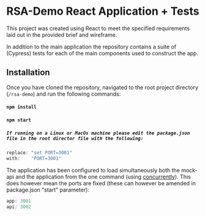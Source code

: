 # RSA-Demo React Application + Tests

This project was created using React to meet the specified requirements laid out in the provided brief and wireframe.

In addition to the main application the repository contains a suite of (Cypress) tests for each of the main components used to construct the app.

## Installation

Once you have cloned the repository, navigated to the root project directory (`/rsa-demo`) and run the following commands:

#### `npm install`
#### `npm start`

##### `If running on a Linux or MacOs machine please edit the package.json file in the root director file with the following:`

```haskell
replace: "set PORT=3001"
with:    "PORT=3001"
```

The application has been configured to load simultaneously both the mock-api and the application from the one command (using [concurrently](https://www.npmjs.com/package/concurrently)). This does however mean the ports are fixed (these can however be amended in package.json "start" parameter):

```haskell
app: 3001
api: 3002
```
